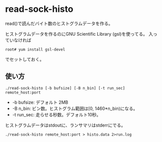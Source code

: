 # read-sock-histo

read()で読んだバイト数のヒストグラムデータを作る。

ヒストグラムデータを作るのにGNU Scientific Library (gsl)を使ってる。
入っていなければ
```
root# yum install gsl-devel
```
でセットしておく。

## 使い方

```
./read-sock-histo [-b bufsize] [-B n_bin] [-t run_sec] remote_host:port

```

- -b bufsize: デフォルト 2MB
- -B n_bin: ビン数。ヒストグラム範囲は[0, 1460*n_bin)になる。
- -t run_sec: 走らせる秒数。デフォルト10秒。

ヒストグラムデータはstdoutに、ランサマリはstderrにでる。

```
./read-sock-histo remote_host:port > histo.data 2>run.log
```
